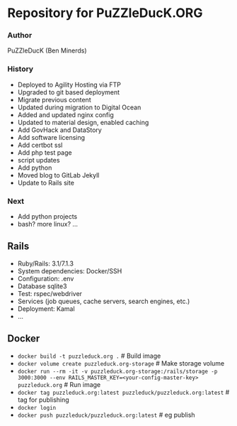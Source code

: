 # Repository for PuZZleDucK.ORG

### Author

PuZZleDucK (Ben Minerds)

### History

- Deployed to Agility Hosting via FTP
- Upgraded to git based deployment
- Migrate previous content
- Updated during migration to Digital Ocean
- Added and updated nginx config
- Updated to material design, enabled caching
- Add GovHack and DataStory
- Add software licensing
- Add certbot ssl
- Add php test page
- script updates
- Add python
- Moved blog to GitLab Jekyll
- Update to Rails site

### Next

- Add python projects
- bash? more linux? ...


## Rails

* Ruby/Rails: 3.1/7.1.3
* System dependencies: Docker/SSH
* Configuration: .env
* Database sqlite3
* Test: rspec/webdriver
* Services (job queues, cache servers, search engines, etc.)
* Deployment: Kamal
* ...

## Docker

* `docker build -t puzzleduck.org .` # Build image
* `docker volume create puzzleduck.org-storage` # Make storage volume
* `docker run --rm -it -v puzzleduck.org-storage:/rails/storage -p 3000:3000 --env RAILS_MASTER_KEY=<your-config-master-key> puzzleduck.org` # Run image
* `docker tag puzzleduck.org:latest puzzleduck/puzzleduck.org:latest` # tag for publishing
* `docker login`
* `docker push puzzleduck/puzzleduck.org:latest` # eg publish